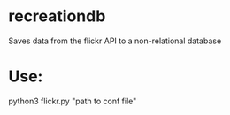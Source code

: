 # recreationdb
Saves data from the flickr API to a non-relational database


# Use:

python3 flickr.py "path to conf file"